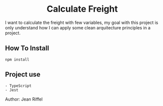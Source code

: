 <h1 align="center">Calculate Freight</h1>
<p>
    I want to calculate the freight with few variables, my goal with this project is only understand how I can apply some clean arquitecture principles in a project.
</p>


<h2> How To Install </h2>

    npm install

<h2> Project use </h2>
    
    
    - TypeScript
    - Jest
    
Author:
    Jean Riffel



